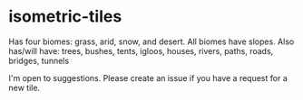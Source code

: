 # isometric-tiles

Has four biomes: grass, arid, snow, and desert. All biomes have slopes.
Also has/will have: trees, bushes, tents, igloos, houses, rivers, paths, roads, bridges, tunnels

I'm open to suggestions. Please create an issue if you have a request for a new tile.
